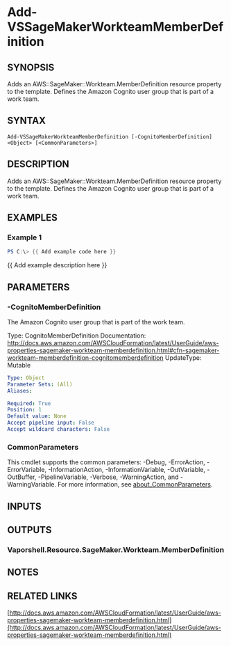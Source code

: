 # Add-VSSageMakerWorkteamMemberDefinition

## SYNOPSIS
Adds an AWS::SageMaker::Workteam.MemberDefinition resource property to the template.
Defines the Amazon Cognito user group that is part of a work team.

## SYNTAX

```
Add-VSSageMakerWorkteamMemberDefinition [-CognitoMemberDefinition] <Object> [<CommonParameters>]
```

## DESCRIPTION
Adds an AWS::SageMaker::Workteam.MemberDefinition resource property to the template.
Defines the Amazon Cognito user group that is part of a work team.

## EXAMPLES

### Example 1
```powershell
PS C:\> {{ Add example code here }}
```

{{ Add example description here }}

## PARAMETERS

### -CognitoMemberDefinition
The Amazon Cognito user group that is part of the work team.

Type: CognitoMemberDefinition
Documentation: http://docs.aws.amazon.com/AWSCloudFormation/latest/UserGuide/aws-properties-sagemaker-workteam-memberdefinition.html#cfn-sagemaker-workteam-memberdefinition-cognitomemberdefinition
UpdateType: Mutable

```yaml
Type: Object
Parameter Sets: (All)
Aliases:

Required: True
Position: 1
Default value: None
Accept pipeline input: False
Accept wildcard characters: False
```

### CommonParameters
This cmdlet supports the common parameters: -Debug, -ErrorAction, -ErrorVariable, -InformationAction, -InformationVariable, -OutVariable, -OutBuffer, -PipelineVariable, -Verbose, -WarningAction, and -WarningVariable. For more information, see [about_CommonParameters](http://go.microsoft.com/fwlink/?LinkID=113216).

## INPUTS

## OUTPUTS

### Vaporshell.Resource.SageMaker.Workteam.MemberDefinition
## NOTES

## RELATED LINKS

[http://docs.aws.amazon.com/AWSCloudFormation/latest/UserGuide/aws-properties-sagemaker-workteam-memberdefinition.html](http://docs.aws.amazon.com/AWSCloudFormation/latest/UserGuide/aws-properties-sagemaker-workteam-memberdefinition.html)

